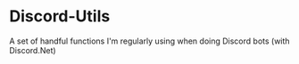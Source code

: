 # Discord-Utils
A set of handful functions I'm regularly using when doing Discord bots (with Discord.Net)